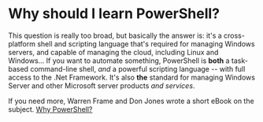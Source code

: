 # Why should I learn PowerShell?

This question is really too broad, but basically the answer is: it's a cross-platform shell and scripting language that's required for managing Windows servers, and capable of managing the cloud, including Linux and Windows... If you want to automate something, PowerShell is **both** a task-based command-line shell, _and_ a powerful scripting language -- with full access to the .Net Framework. It's also **the** standard for managing Windows Server and other Microsoft server products _and services_.

If you need more, Warren Frame and Don Jones wrote a short eBook on the subject. [Why PowerShell?](https://devops-collective-inc.gitbooks.io/why-powershell-/content/manuscript/About.html)

